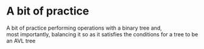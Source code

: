 # A bit of practice
A bit of practice performing operations with a binary tree and,  
most importantly, balancing it so as  it satisfies the conditions for a tree to be an AVL tree  
